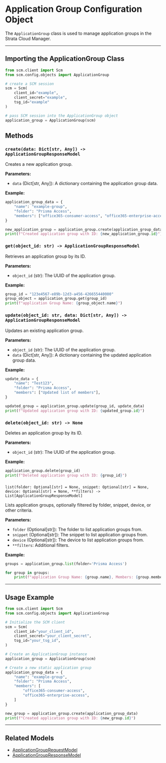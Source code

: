 # Application Group Configuration Object

The `ApplicationGroup` class is used to manage application groups in the Strata Cloud Manager.

---

## Importing the ApplicationGroup Class

<div class="termy">

<!-- termynal -->

```python
from scm.client import Scm
from scm.config.objects import ApplicationGroup

# create a SCM session
scm = Scm(
    client_id="example",
    client_secret="example",
    tsg_id="example"
)

# pass SCM session into the ApplicationGroup object
application_group = ApplicationGroup(scm)
```

</div>

## Methods

### `create(data: Dict[str, Any]) -> ApplicationGroupResponseModel`

Creates a new application group.

**Parameters:**

- `data` (Dict[str, Any]): A dictionary containing the application group data.

**Example:**

<div class="termy">

<!-- termynal -->

```python
application_group_data = {
    "name": "example-group",
    "folder": "Prisma Access",
    "members": ["office365-consumer-access", "office365-enterprise-access"],
}

new_application_group = application_group.create(application_group_data)
print(f"Created application group with ID: {new_application_group.id}")
```

</div>

### `get(object_id: str) -> ApplicationGroupResponseModel`

Retrieves an application group by its ID.

**Parameters:**

- `object_id` (str): The UUID of the application group.

**Example:**

<div class="termy">

<!-- termynal -->

```python
group_id = "123e4567-e89b-12d3-a456-426655440000"
group_object = application_group.get(group_id)
print(f"application Group Name: {group_object.name}")
```

</div>

### `update(object_id: str, data: Dict[str, Any]) -> ApplicationGroupResponseModel`

Updates an existing application group.

**Parameters:**

- `object_id` (str): The UUID of the application group.
- `data` (Dict[str, Any]): A dictionary containing the updated application group data.

**Example:**

<div class="termy">

<!-- termynal -->

```python
update_data = {
    "name": "Test123",
    "folder": "Prisma Access",
    "members": ["Updated list of members"],
}

updated_group = application_group.update(group_id, update_data)
print(f"Updated application group with ID: {updated_group.id}")
```

</div>

### `delete(object_id: str) -> None`

Deletes an application group by its ID.

**Parameters:**

- `object_id` (str): The UUID of the application group.

**Example:**

<div class="termy">

<!-- termynal -->

```python
application_group.delete(group_id)
print(f"Deleted application group with ID: {group_id}")
```

</div>

###

`list(folder: Optional[str] = None, snippet: Optional[str] = None, device: Optional[str] = None, **filters) -> List[ApplicationGroupResponseModel]`

Lists application groups, optionally filtered by folder, snippet, device, or other criteria.

**Parameters:**

- `folder` (Optional[str]): The folder to list application groups from.
- `snippet` (Optional[str]): The snippet to list application groups from.
- `device` (Optional[str]): The device to list application groups from.
- `**filters`: Additional filters.

**Example:**

<div class="termy">

<!-- termynal -->

```python
groups = application_group.list(folder='Prisma Access')

for group in groups:
    print(f"application Group Name: {group.name}, Members: {group.members}")
```

</div>


---

## Usage Example

<div class="termy">

<!-- termynal -->

```python
from scm.client import Scm
from scm.config.objects import ApplicationGroup

# Initialize the SCM client
scm = Scm(
    client_id="your_client_id",
    client_secret="your_client_secret",
    tsg_id="your_tsg_id",
)

# Create an ApplicationGroup instance
application_group = ApplicationGroup(scm)

# Create a new static application group
application_group_data = {
    "name": "example-group",
    "folder": "Prisma Access",
    "members": [
        "office365-consumer-access",
        "office365-enterprise-access",
    ]
}

new_group = application_group.create(application_group_data)
print(f"Created application group with ID: {new_group.id}")
```

</div>

---

## Related Models

- [ApplicationGroupRequestModel](../../models/objects/application_group_models.md#ApplicationGrouprequestmodel)
- [ApplicationGroupResponseModel](../../models/objects/application_group_models.md#ApplicationGroupresponsemodel)

